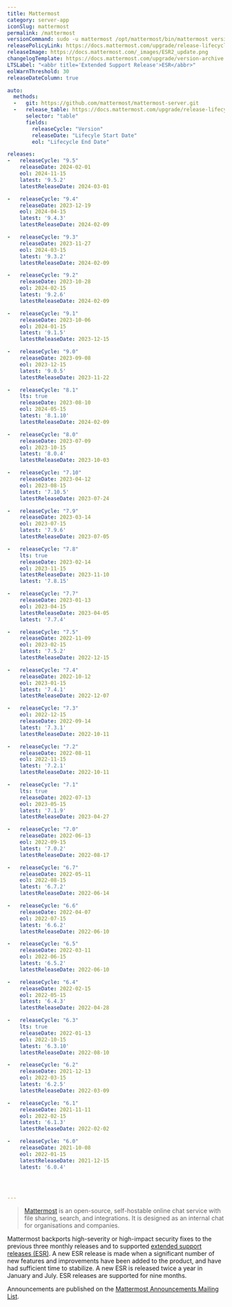 ```yaml
---
title: Mattermost
category: server-app
iconSlug: mattermost
permalink: /mattermost
versionCommand: sudo -u mattermost /opt/mattermost/bin/mattermost version
releasePolicyLink: https://docs.mattermost.com/upgrade/release-lifecycle.html
releaseImage: https://docs.mattermost.com/_images/ESR2_update.png
changelogTemplate: https://docs.mattermost.com/upgrade/version-archive.html
LTSLabel: "<abbr title='Extended Support Release'>ESR</abbr>"
eolWarnThreshold: 30
releaseDateColumn: true

auto:
  methods:
  -   git: https://github.com/mattermost/mattermost-server.git
  -   release_table: https://docs.mattermost.com/upgrade/release-lifecycle.html
      selector: "table"
      fields:
        releaseCycle: "Version"
        releaseDate: "Lifecyle Start Date"
        eol: "Lifecycle End Date"

releases:
-   releaseCycle: "9.5"
    releaseDate: 2024-02-01
    eol: 2024-11-15
    latest: '9.5.2'
    latestReleaseDate: 2024-03-01

-   releaseCycle: "9.4"
    releaseDate: 2023-12-19
    eol: 2024-04-15
    latest: '9.4.3'
    latestReleaseDate: 2024-02-09

-   releaseCycle: "9.3"
    releaseDate: 2023-11-27
    eol: 2024-03-15
    latest: '9.3.2'
    latestReleaseDate: 2024-02-09

-   releaseCycle: "9.2"
    releaseDate: 2023-10-28
    eol: 2024-02-15
    latest: '9.2.6'
    latestReleaseDate: 2024-02-09

-   releaseCycle: "9.1"
    releaseDate: 2023-10-06
    eol: 2024-01-15
    latest: '9.1.5'
    latestReleaseDate: 2023-12-15

-   releaseCycle: "9.0"
    releaseDate: 2023-09-08
    eol: 2023-12-15
    latest: '9.0.5'
    latestReleaseDate: 2023-11-22

-   releaseCycle: "8.1"
    lts: true
    releaseDate: 2023-08-10
    eol: 2024-05-15
    latest: '8.1.10'
    latestReleaseDate: 2024-02-09

-   releaseCycle: "8.0"
    releaseDate: 2023-07-09
    eol: 2023-10-15
    latest: '8.0.4'
    latestReleaseDate: 2023-10-03

-   releaseCycle: "7.10"
    releaseDate: 2023-04-12
    eol: 2023-08-15
    latest: '7.10.5'
    latestReleaseDate: 2023-07-24

-   releaseCycle: "7.9"
    releaseDate: 2023-03-14
    eol: 2023-07-15
    latest: '7.9.6'
    latestReleaseDate: 2023-07-05

-   releaseCycle: "7.8"
    lts: true
    releaseDate: 2023-02-14
    eol: 2023-11-15
    latestReleaseDate: 2023-11-10
    latest: '7.8.15'

-   releaseCycle: "7.7"
    releaseDate: 2023-01-13
    eol: 2023-04-15
    latestReleaseDate: 2023-04-05
    latest: '7.7.4'

-   releaseCycle: "7.5"
    releaseDate: 2022-11-09
    eol: 2023-02-15
    latest: '7.5.2'
    latestReleaseDate: 2022-12-15

-   releaseCycle: "7.4"
    releaseDate: 2022-10-12
    eol: 2023-01-15
    latest: '7.4.1'
    latestReleaseDate: 2022-12-07

-   releaseCycle: "7.3"
    eol: 2022-12-15
    releaseDate: 2022-09-14
    latest: '7.3.1'
    latestReleaseDate: 2022-10-11

-   releaseCycle: "7.2"
    releaseDate: 2022-08-11
    eol: 2022-11-15
    latest: '7.2.1'
    latestReleaseDate: 2022-10-11

-   releaseCycle: "7.1"
    lts: true
    releaseDate: 2022-07-13
    eol: 2023-05-15
    latest: '7.1.9'
    latestReleaseDate: 2023-04-27

-   releaseCycle: "7.0"
    releaseDate: 2022-06-13
    eol: 2022-09-15
    latest: '7.0.2'
    latestReleaseDate: 2022-08-17

-   releaseCycle: "6.7"
    releaseDate: 2022-05-11
    eol: 2022-08-15
    latest: '6.7.2'
    latestReleaseDate: 2022-06-14

-   releaseCycle: "6.6"
    releaseDate: 2022-04-07
    eol: 2022-07-15
    latest: '6.6.2'
    latestReleaseDate: 2022-06-10

-   releaseCycle: "6.5"
    releaseDate: 2022-03-11
    eol: 2022-06-15
    latest: '6.5.2'
    latestReleaseDate: 2022-06-10

-   releaseCycle: "6.4"
    releaseDate: 2022-02-15
    eol: 2022-05-15
    latest: '6.4.3'
    latestReleaseDate: 2022-04-28

-   releaseCycle: "6.3"
    lts: true
    releaseDate: 2022-01-13
    eol: 2022-10-15
    latest: '6.3.10'
    latestReleaseDate: 2022-08-10

-   releaseCycle: "6.2"
    releaseDate: 2021-12-13
    eol: 2022-03-15
    latest: '6.2.5'
    latestReleaseDate: 2022-03-09

-   releaseCycle: "6.1"
    releaseDate: 2021-11-11
    eol: 2022-02-15
    latest: '6.1.3'
    latestReleaseDate: 2022-02-02

-   releaseCycle: "6.0"
    releaseDate: 2021-10-08
    eol: 2022-01-15
    latestReleaseDate: 2021-12-15
    latest: '6.0.4'




---
```


> [Mattermost](https://mattermost.com/) is an open-source, self-hostable online chat service with
> file sharing, search, and integrations. It is designed as an internal chat for organisations and
> companies.

Mattermost backports high-severity or high-impact security fixes to the previous three monthly
releases and to supported [extended support releases (ESR)](https://docs.mattermost.com/upgrade/extended-support-release.html).
A new ESR release is made when a significant number of new features and improvements have been added
to the product, and have had sufficient time to stabilize. A new ESR is released twice a year in
January and July. ESR releases are supported for nine months.

Announcements are published on the [Mattermost Announcements Mailing List](https://eepurl.com/dCKn2P).
